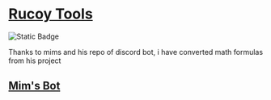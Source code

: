 # [Rucoy Tools](https://nanaryu.github.io/rucoy-tools/index.html)

<img alt="Static Badge" src="https://img.shields.io/badge/Version-1.0.23-brightgreen">

Thanks to mims and his repo of discord bot, i have converted math formulas from his project
## [Mim's Bot](https://github.com/Mimsqueeze/Mims-Rucoy-Calculator)
